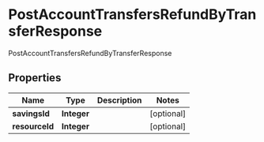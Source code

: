 

# PostAccountTransfersRefundByTransferResponse

PostAccountTransfersRefundByTransferResponse
## Properties

Name | Type | Description | Notes
------------ | ------------- | ------------- | -------------
**savingsId** | **Integer** |  |  [optional]
**resourceId** | **Integer** |  |  [optional]



